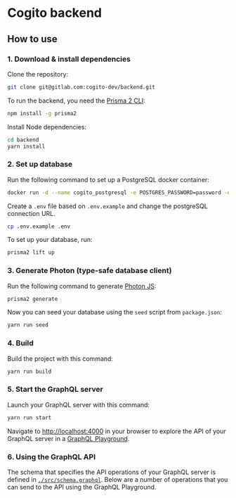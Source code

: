 # Cogito backend

## How to use

### 1. Download & install dependencies

Clone the repository:

```sh
git clone git@gitlab.com:cogito-dev/backend.git
```

To run the backend, you need the [Prisma 2 CLI](https://github.com/prisma/prisma2/blob/master/docs/prisma-2-cli.md):

```sh
npm install -g prisma2
```

Install Node dependencies:

```sh
cd backend
yarn install
```

### 2. Set up database

Run the following command to set up a PostgreSQL docker container:

```sh
docker run -d --name cogito_postgresql -e POSTGRES_PASSWORD=password -e POSTGRES_USER=username -v my_dbdata:/var/lib/postgresql/data -p 54320:5432 postgres:11
```

Create a `.env` file based on `.env.example` and change the postgreSQL connection URL.

```sh
cp .env.example .env
```

To set up your database, run:

```sh
prisma2 lift up
```

### 3. Generate Photon (type-safe database client)

Run the following command to generate [Photon JS](https://photonjs.prisma.io/):

```sh
prisma2 generate
```

Now you can seed your database using the `seed` script from `package.json`:

```sh
yarn run seed
```

### 4. Build

Build the project with this command:

```sh
yarn run build
```

### 5. Start the GraphQL server

Launch your GraphQL server with this command:

```sh
yarn run start
```

Navigate to [http://localhost:4000](http://localhost:4000) in your browser to explore the API of your GraphQL server in a [GraphQL Playground](https://github.com/prisma/graphql-playground).

### 6. Using the GraphQL API

The schema that specifies the API operations of your GraphQL server is defined in [`./src/schema.graphql`](./src/schema.graphql). Below are a number of operations that you can send to the API using the GraphQL Playground.
